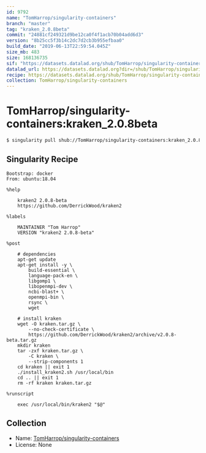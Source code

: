 ```yaml
---
id: 9792
name: "TomHarrop/singularity-containers"
branch: "master"
tag: "kraken_2.0.8beta"
commit: "24881cf249321d9be12ca0f4f1acb70b04add6d3"
version: "8b25cc5f3b14c2dc7d2cb3b955efbaa0"
build_date: "2019-06-13T22:59:54.045Z"
size_mb: 483
size: 168136735
sif: "https://datasets.datalad.org/shub/TomHarrop/singularity-containers/kraken_2.0.8beta/2019-06-13-24881cf2-8b25cc5f/8b25cc5f3b14c2dc7d2cb3b955efbaa0.simg"
datalad_url: https://datasets.datalad.org?dir=/shub/TomHarrop/singularity-containers/kraken_2.0.8beta/2019-06-13-24881cf2-8b25cc5f/
recipe: https://datasets.datalad.org/shub/TomHarrop/singularity-containers/kraken_2.0.8beta/2019-06-13-24881cf2-8b25cc5f/Singularity
collection: TomHarrop/singularity-containers
---
```


# TomHarrop/singularity-containers:kraken_2.0.8beta

```bash
$ singularity pull shub://TomHarrop/singularity-containers:kraken_2.0.8beta
```

## Singularity Recipe

```singularity
Bootstrap: docker
From: ubuntu:18.04

%help

    kraken2 2.0.8-beta
    https://github.com/DerrickWood/kraken2

%labels

    MAINTAINER "Tom Harrop"
    VERSION "kraken2 2.0.8-beta"

%post

    # dependencies
    apt-get update
    apt-get install -y \
        build-essential \
        language-pack-en \
        libgomp1 \
        libopenmpi-dev \
        ncbi-blast+ \
        openmpi-bin \
        rsync \
        wget

    # install kraken
    wget -O kraken.tar.gz \
        --no-check-certificate \
        https://github.com/DerrickWood/kraken2/archive/v2.0.8-beta.tar.gz
    mkdir kraken
    tar -zxf kraken.tar.gz \
        -C kraken \
        --strip-components 1
    cd kraken || exit 1
    ./install_kraken2.sh /usr/local/bin
    cd .. || exit 1
    rm -rf kraken kraken.tar.gz

%runscript

    exec /usr/local/bin/kraken2 "$@"
```

## Collection

 - Name: [TomHarrop/singularity-containers](https://github.com/TomHarrop/singularity-containers)
 - License: None

